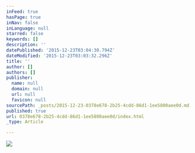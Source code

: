 ```yaml
---
inFeed: true
hasPage: true
inNav: false
inLanguage: null
starred: false
keywords: []
description: ''
datePublished: '2015-12-23T03:04:30.794Z'
dateModified: '2015-12-23T03:03:32.296Z'
title: ''
author: []
authors: []
publisher:
  name: null
  domain: null
  url: null
  favicon: null
sourcePath: _posts/2015-12-23-0378e678-2b25-4cdd-86d1-1ee5800aee0d.md
published: true
url: 0378e678-2b25-4cdd-86d1-1ee5800aee0d/index.html
_type: Article

---
```

![](https://the-grid-user-content.s3-us-west-2.amazonaws.com/ebcd7449-2df4-4985-aa30-7bfefcc52c53.JPG)